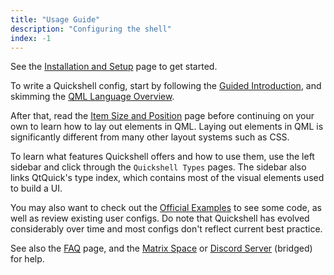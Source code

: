 ```yaml
---
title: "Usage Guide"
description: "Configuring the shell"
index: -1
---
```

See the [Installation and Setup](@docs/guide/install-setup) page to get started.

To write a Quickshell config, start by following the
[Guided Introduction](@docs/guide/introduction), and skimming the
[QML Language Overview](@docs/guide/qml-language).

After that, read the [Item Size and Position](@docs/guide/size-position) page before
continuing on your own to learn how to lay out elements in QML. Laying out elements
in QML is significantly different from many other layout systems such as CSS.

To learn what features Quickshell offers and how to use them, use the
left sidebar and click through the `Quickshell Types` pages. The sidebar
also links QtQuick's type index, which contains most of the visual elements used
to build a UI.

You may also want to check out the [Official Examples] to see some code,
as well as review existing user configs. Do note that Quickshell has evolved
considerably over time and most configs don't reflect current best practice.

[Official Examples]: https://git.outfoxxed.me/quickshell/quickshell-examples

See also the [FAQ](@docs/guide/faq) page, and the [Matrix Space] or [Discord Server] (bridged) for help.

[Matrix Space]: https://matrix.to/#/#quickshell:outfoxxed.me
[Discord Server]: https://discord.gg/UtZeT3xNyT

